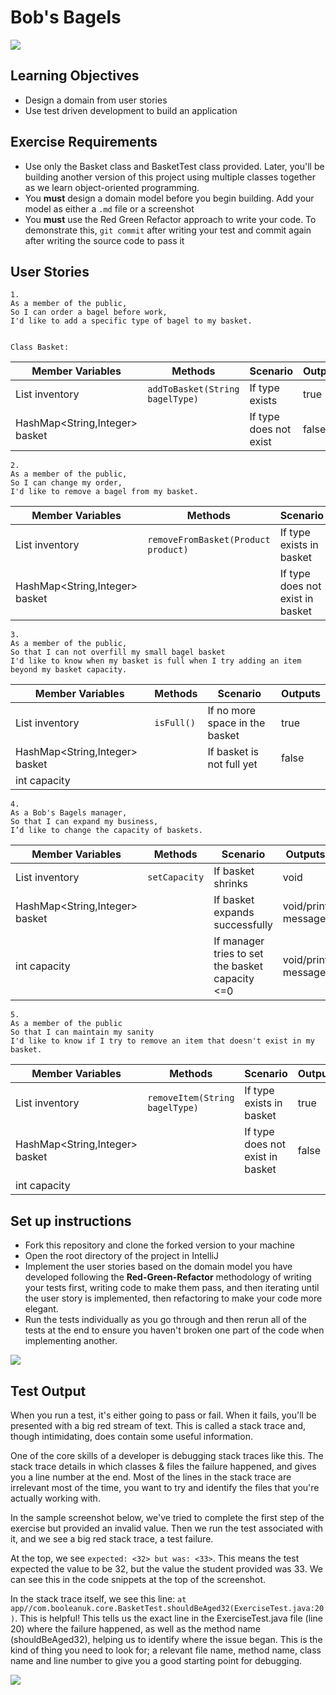 # Bob's Bagels

![](./assets/bagels.jpg)

## Learning Objectives
- Design a domain from user stories
- Use test driven development to build an application

## Exercise Requirements

- Use only the Basket class and BasketTest class provided. Later, you'll be building another version of this project using multiple classes together as we learn object-oriented programming.
- You **must** design a domain model before you begin building. Add your model as either a `.md` file or a screenshot
- You **must** use the Red Green Refactor approach to write your code. To demonstrate this, `git commit` after writing your test and commit again after writing the source code to pass it

## User Stories

```
1.
As a member of the public,
So I can order a bagel before work,
I'd like to add a specific type of bagel to my basket.


Class Basket:
```
| Member Variables               | Methods                             | Scenario                            | Outputs |
|--------------------------------|-------------------------------------|-------------------------------------|---------|
| List<String> inventory         | `addToBasket(String bagelType)`     | If type exists                      | true    |
| HashMap<String,Integer> basket |                                     | If type does not exist              | false   |

```
2.
As a member of the public,
So I can change my order,
I'd like to remove a bagel from my basket.
```
| Member Variables               | Methods                              | Scenario                         | Outputs |
|--------------------------------|--------------------------------------|----------------------------------|---------|
| List<String> inventory         | `removeFromBasket(Product product)`  | If type exists in basket         | true    |
| HashMap<String,Integer> basket |                                      | If type does not exist in basket | false   |

```
3.
As a member of the public,
So that I can not overfill my small bagel basket
I'd like to know when my basket is full when I try adding an item beyond my basket capacity.
```
| Member Variables               | Methods    | Scenario                       | Outputs |
|--------------------------------|------------|--------------------------------|---------|
| List<String> inventory         | `isFull()` | If no more space in the basket | true    |
| HashMap<String,Integer> basket |            | If basket is not full yet      | false   |
| int capacity                   |            |                                |         |
```
4.
As a Bob's Bagels manager,
So that I can expand my business,
I’d like to change the capacity of baskets.
```
| Member Variables               | Methods       | Scenario                                        | Outputs             |
|--------------------------------|---------------|-------------------------------------------------|---------------------|
| List<String> inventory         | `setCapacity` | If basket shrinks                               | void                |
| HashMap<String,Integer> basket |               | If basket expands successfully                  | void/print message  |
| int capacity                   |               | If manager tries to set the basket capacity <=0 | void/print message  |
```
5.
As a member of the public
So that I can maintain my sanity
I'd like to know if I try to remove an item that doesn't exist in my basket.
```
| Member Variables               | Methods                        | Scenario                         | Outputs |
|--------------------------------|--------------------------------|----------------------------------|---------|
| List<String> inventory         | `removeItem(String bagelType)` | If type exists in basket         | true    |
| HashMap<String,Integer> basket |                                | If type does not exist in basket | false   |
| int capacity                   |                                |                                  |         |

## Set up instructions
- Fork this repository and clone the forked version to your machine
- Open the root directory of the project in IntelliJ
- Implement the user stories based on the domain model you have developed following the **Red-Green-Refactor** methodology of writing your tests first, writing code to make them pass, and then iterating until the user story is implemented, then refactoring to make your code more elegant.
- Run the tests individually as you go through and then rerun all of the tests at the end to ensure you haven't broken one part of the code when implementing another.

![](./assets/run-a-test.PNG)

## Test Output

When you run a test, it's either going to pass or fail. When it fails, you'll be presented with a big red stream of text. This is called a stack trace and, though intimidating, does contain some useful information.

One of the core skills of a developer is debugging stack traces like this. The stack trace details in which classes & files the failure happened, and gives you a line number at the end. Most of the lines in the stack trace are irrelevant most of the time, you want to try and identify the files that you're actually working with.

In the sample screenshot below, we've tried to complete the first step of the exercise but provided an invalid value. Then we run the test associated with it, and we see a big red stack trace, a test failure.

At the top, we see `expected: <32> but was: <33>`. This means the test expected the value to be 32, but the value the student provided was 33. We can see this in the code snippets at the top of the screenshot.

In the stack trace itself, we see this line: `at app//com.booleanuk.core.BasketTest.shouldBeAged32(ExerciseTest.java:20)`. This is helpful! This tells us the exact line in the ExerciseTest.java file (line 20) where the failure happened, as well as the method name (shouldBeAged32), helping us to identify where the issue began. This is the kind of thing you need to look for; a relevant file name, method name, class name and line number to give you a good starting point for debugging.

![](./assets/test-failure.PNG)
